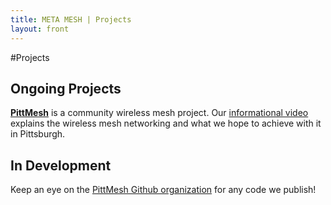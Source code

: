 ```yaml
---
title: META MESH | Projects
layout: front
---
```

#Projects

## Ongoing Projects

**[PittMesh](http://pittmesh.org)** is a community wireless mesh project. Our
[informational video](https://www.youtube.com/watch?v=OvAT7DTspaM) explains the
wireless mesh networking and what we hope to achieve with it in Pittsburgh.

## In Development

Keep an eye on the [PittMesh Github organization](https://github.com/pittmesh)
for any code we publish!
